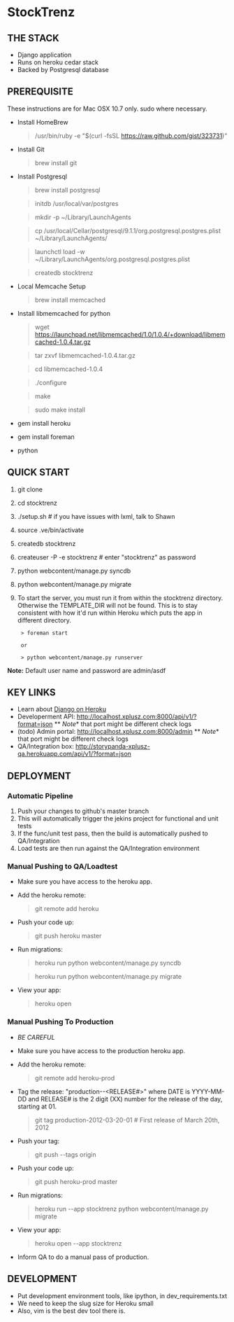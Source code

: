 StockTrenz
==========================

THE STACK
---------
* Django application
* Runs on heroku cedar stack
* Backed by Postgresql database

PREREQUISITE
------------
These instructions are for Mac OSX 10.7 only. sudo where necessary.

* Install HomeBrew

    > /usr/bin/ruby -e "$(curl -fsSL https://raw.github.com/gist/323731)"

* Install Git

    > brew install git

* Install Postgresql

    > brew install postgresql

    > initdb /usr/local/var/postgres

    > mkdir -p ~/Library/LaunchAgents

    > cp /usr/local/Cellar/postgresql/9.1.1/org.postgresql.postgres.plist ~/Library/LaunchAgents/

    > launchctl load -w ~/Library/LaunchAgents/org.postgresql.postgres.plist

    > createdb stocktrenz


* Local Memcache Setup

    > brew install memcached

* Install libmemcached for python

    > wget https://launchpad.net/libmemcached/1.0/1.0.4/+download/libmemcached-1.0.4.tar.gz

    > tar zxvf libmemcached-1.0.4.tar.gz

    > cd libmemcached-1.0.4

    > ./configure

    > make

    > sudo make install


* gem install heroku
* gem install foreman
* python


QUICK START
-----------

1. git clone <see repo url>
1. cd stocktrenz
1. ./setup.sh # if you have issues with lxml, talk to Shawn
1. source .ve/bin/activate
1. createdb stocktrenz
1. createuser -P -e stocktrenz # enter "stocktrenz" as password
1. python webcontent/manage.py syncdb
1. python webcontent/manage.py migrate
1. To start the server, you must run it from within the stocktrenz directory.
    Otherwise the TEMPLATE_DIR will not be found. This is to stay consistent
    with how it'd run within Heroku which puts the app in different directory.

        > foreman start

        or

        > python webcontent/manage.py runserver

**Note:** Default user name and password are admin/asdf

KEY LINKS
---------
* Learn about [Django on Heroku](http://devcenter.heroku.com/articles/django)
* Developerment API: http://localhost.xplusz.com:8000/api/v1/?format=json
** *Note** that port might be different check logs
* (todo) Admin portal: http://localhost.xplusz.com:8000/admin
** *Note** that port might be different check logs
* QA/Integration box: http://storypanda-xplusz-qa.herokuapp.com/api/v1/?format=json


DEPLOYMENT
----------

### Automatic Pipeline

1. Push your changes to github's master branch
1. This will automatically trigger the jekins project for functional and unit tests
1. If the func/unit test pass, then the build is automatically pushed to QA/Integration
1. Load tests are then run against the QA/Integration environment

### Manual Pushing to QA/Loadtest

* Make sure you have access to the heroku app.
* Add the heroku remote:

    > git remote add heroku <heroku git url>

* Push your code up:

    > git push heroku master

* Run migrations:

    > heroku run python webcontent/manage.py syncdb

    > heroku run python webcontent/manage.py migrate

* View your app:

    > heroku open

### Manual Pushing To Production

* *BE CAREFUL*
* Make sure you have access to the production heroku app.
* Add the heroku remote:

    > git remote add heroku-prod <heroku git url>

* Tag the release: "production-<DATE>-<RELEASE#>" where DATE is YYYY-MM-DD and RELEASE# is the 2 digit (XX) number for the release of the day, starting at 01.

    > git tag production-2012-03-20-01   # First release of March 20th, 2012

* Push your tag:

    > git push --tags origin

* Push your code up:

    > git push heroku-prod master

* Run migrations:

    > heroku run --app stocktrenz python webcontent/manage.py migrate

* View your app:

    > heroku open --app stocktrenz

* Inform QA to do a manual pass of production.

DEVELOPMENT
-----------

* Put development environment tools, like ipython, in dev_requirements.txt
* We need to keep the slug size for Heroku small
* Also, vim is the best dev tool there is.
